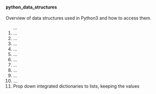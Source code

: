<h4>python_data_structures</h4>
<p>Overview of data structures used in Python3 and how to access them.</p>
<ol>...
<li>...</li>
<li>...</li>
<li>...</li>
<li>...</li>
<li>...</li>
<li>...</li>
<li>...</li>
<li>...</li>
<li>...</li>
<li>...</li>
<li>Prop down integrated dictionaries to lists, keeping the values</li>
</ol>
